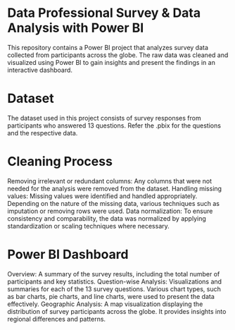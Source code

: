 # Data Professional Survey & Data Analysis with Power BI
This repository contains a Power BI project that analyzes survey data collected from participants across the globe. The raw data was cleaned and visualized using Power BI to gain insights and present the findings in an interactive dashboard.
# Dataset
The dataset used in this project consists of survey responses from participants who answered 13 questions. Refer the .pbix for the questions and the respective data.
# Cleaning Process
Removing irrelevant or redundant columns: Any columns that were not needed for the analysis were removed from the dataset.
Handling missing values: Missing values were identified and handled appropriately. Depending on the nature of the missing data, various techniques such as imputation or removing rows were used.
Data normalization: To ensure consistency and comparability, the data was normalized by applying standardization or scaling techniques where necessary.
# Power BI Dashboard
Overview: A summary of the survey results, including the total number of participants and key statistics.
Question-wise Analysis: Visualizations and summaries for each of the 13 survey questions. Various chart types, such as bar charts, pie charts, and line charts, were used to present the data effectively.
Geographic Analysis: A map visualization displaying the distribution of survey participants across the globe. It provides insights into regional differences and patterns.

